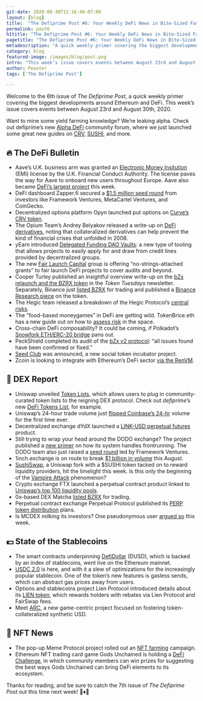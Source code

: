 ```yaml
---
git-date: 2020-08-30T12:16:40-07:00
layout: [blog]
title:  "The Defiprime Post #6: Your Weekly DeFi News in Bite-Sized Fashion"
permalink: post6
h1title: "The Defiprime Post #6: Your Weekly DeFi News in Bite-Sized Fashion"
pagetitle: "The Defiprime Post #6: Your Weekly DeFi News in Bite-Sized Fashion"
metadescription: "A quick weekly primer covering the biggest developments around Ethereum and DeFi. This week’s issue covers events between August 23rd and August 30th, 2020"
category: blog
featured-image: /images/blog/post.png
intro: "This week’s issue covers events between August 23rd and August 30th, 2020"
author: Peaster
tags: ['The Defiprime Post']

---
```

Welcome to the 6th issue of _The Defiprime Post_, a quick weekly primer covering the biggest developments around Ethereum and DeFi. This week’s issue covers events between August 23rd and August 30th, 2020.

Want to mine some yield farming knowledge? We’re leaking alpha. Check out defiprime’s new [Alpha DeFi](https://alpha.defiprime.com/c/yield-farming/6) community forum, where we just launched some great new guides on [CRV](https://alpha.defiprime.com/t/yield-farming-curve-with-a-2-5x-boost/226), [SUSHI](https://alpha.defiprime.com/t/yield-farming-with-sushi/227), and more.

## 🔥 The DeFi Bulletin


*   Aave’s U.K. business arm was granted an [Electronic Money Insitution](https://www.theblockcrypto.com/post/75845/aave-uk-fca-emi-license-defi) (EMI) license by the U.K. Financial Conduct Authority. The license paves the way for Aave to onboard new users throughout Europe. Aave also became [DeFi’s largest project](https://defipulse.com/) this week.
*   DeFi dashboard Zapper.fi secured a [$1.5 million seed round](https://medium.com/zapper-protocol/zapper-closes-1-5m-seed-round-a04a8a0bd2c4) from investors like Framework Ventures, MetaCartel Ventures, and CoinGecko.
*   Decentralized options platform Opyn launched put options on [Curve’s CRV token](https://www.theblockcrypto.com/linked/76324/opyn-launches-put-options-curve-token).
*   The Opium Team’s Andrey Belyakov released a write-up on [DeFi derivatives](https://medium.com/opium-network/derivatives-in-defi-reminiscence-of-the-2008-financial-crisis-2d0072a2e9e1), noting that collateralized derivatives can help prevent the kind of financial crises that unfolded in 2008.
*   yEarn introduced [Delegated Funding DAO Vaults](https://medium.com/iearn/delegated-funding-dao-vaults-7ab05a63d7ba): a new type of tooling that allows projects to easily apply for and draw from credit lines provided by decentralized groups.
*   The new [Fair Launch Capital](https://www.fairlaunch.capital/) group is offering “no-strings-attached grants” to fair launch DeFi projects to cover audits and beyond.
*   Cooper Turley published an insightful overview write-up on the [bZx relaunch and the BZRX token](https://tokentuesdays.substack.com/p/the-rebirth-of-bzx-protocol) in the _Token Tuesdays_ newsletter. Separately, Binance just [listed BZRX](https://www.binance.com/en/support/articles/db1f08bcb1624b29b3d19ebc2e62e1eb) for trading and published a [Binance Research piece](https://research.binance.com/en/projects/bzx-protocol) on the token.
*   The Hegic team released a breakdown of the Hegic Protocol’s [central risks](https://medium.com/hegic/hegic-protocol-risks-breakdown-d3dcf8c85d01).
*   The “food-based moneygames” in DeFi are getting wild. TokenBrice.eth has a new guide out on how to [assess risk](https://tokenbrice.xyz/posts/2020/defi-moneygames/) in the space.
*   Cross-chain DeFi composability? It could be coming, if Polkadot’s [Snowfork ETH/ERC-20 bridge](https://cointelegraph.com/news/a-new-polkadot-to-ethereum-bridge-could-enable-cross-chain-defi-composability) pans out.
*   PeckShield completed its audit of the [bZx v2 protocol](https://twitter.com/peckshield/status/1299446556345606144): “all issues found have been confirmed or fixed.”
*   [Seed Club](https://medium.com/@thattallguy/introducing-seed-club-a-social-token-incubator-490c0474421b) was announced, a new social token incubator project.
*   Zcoin is looking to integrate with Ethereum’s DeFi sector [via the RenVM](https://forum.zcoin.io/t/zcoin-and-the-defi-ecosystem/848).


## 💱 DEX Report

*   Uniswap unveiled [Token Lists](https://uniswap.org/blog/token-lists/), which allows users to plug in community-curated token lists to the reigning DEX protocol. Check out _defiprime_’s new [DeFi Tokens List](https://defiprime.com/tokenlist), for example.
*   Uniswap’s 24-hour trade volume just [flipped Coinbase’s 24-hr](https://twitter.com/haydenzadams/status/1300034164830408704) volume for the first time ever.
*   Decentralized exchange dYdX launched a [LINK-USD perpetual futures](https://integral.dydx.exchange/link-usd-perpetual-contract-market-is-live/) product.
*   Still trying to wrap your head around the DODO exchange? The project published a [new primer](https://medium.com/dodoex/a-gentle-introduction-to-how-dodo-deals-with-market-risk-39dac80f740b) on how its system handles frontrunning. The DODO team also just raised a [seed round](https://medium.com/dodoex/dodo-announces-seed-round-led-by-framework-ventures-unveils-long-term-roadmap-3bdef33736d4) led by Framework Ventures.
*   1inch.exchange is on route to break [$1 billion in volume](https://twitter.com/santimentfeed/status/1298730214831173633) this August.
*   [SushiSwap](https://medium.com/sushiswap/the-sushiswap-project-c4049ea9941e), a Uniswap fork with a $SUSHI token tacked on to reward liquidity providers, hit the limelight this week. Is this only the beginning of the [Vampire Attack](https://www.cryptonative.ch/vampire-attack-an-attack-on-liquidity-dependent-protocols/) phenomenon?
*   Crypto exchange FTX launched a perpetual contract product linked to [Uniswap’s top 100 liquidity pools](https://www.theblockcrypto.com/linked/75846/ftx-launches-uniswap-perp?utm_source=cryptopanic&utm_medium=rss).
*   0x-based DEX Matcha [listed BZRX](https://twitter.com/matchaxyz/status/1300117028179791872) for trading.
*   Perpetual contract exchange Perpetual Protocol published its [PERP token distribution](https://medium.com/@perpetualprotocol/perp-token-distribution-2f1b6196744d) plans.
*   Is MCDEX milking its investors? One pseudonymous user [argued so](https://medium.com/@pommepotatoes/mcdex-mcb-the-new-way-to-milk-investors-d5fc27d19d5e) this week.


## 💵 State of the Stablecoins

*   The smart contracts underpinning [DefiDollar](https://medium.com/defidollar/defidollar-is-live-b8d9cbc08b88) (DUSD), which is backed by an index of stablecoins, went live on the Ethereum mainnet.
*   [USDC 2.0](https://medium.com/centre-blog/centre-consortium-announces-release-of-usd-coin-version-2-0-37ee8b27e09b) is here, and with it a slew of optimizations for the increasingly popular stablecoin. One of the token’s new features is gasless sends, which can abstract gas prices away from users.
*   Options and stablecoins project Lien Protocol introduced details about its [LIEN token](https://medium.com/lien-finance/lien-token-metrics-f9e7bae3e407), which rewards holders with rebates via Lien Protocol and FairSwap fees.
*   Meet [ARC](https://defiweekly.substack.com/p/world-meet-arc), a new game-centric project focused on fostering token-collateralized synthetic USD.


## 💎 NFT News

*   The pop-up Meme Protocol project rolled out an [NFT farming](https://medium.com/@dontbuymeme/announcing-the-meme-protocol-yield-farming-meets-nfts-1a9820f7058b) campaign.
*   Ethereum NFT trading card game Gods Unchained is holding a [DeFi Challenge](https://www.reddit.com/r/GodsUnchained/comments/igsfib/the_gods_unchained_defi_challenge_eth_prizes_for/), in which community members can win prizes for suggesting the best ways Gods Unchained can bring DeFi elements to its ecosystem.



Thanks for reading, and be sure to catch the 7th issue of _The Defiprime Post_ out this time next week! 👋♦️👋
